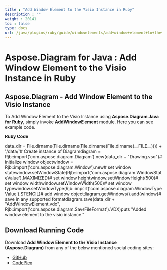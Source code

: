 ```yaml
---
title : "Add Window Element to the Visio Instance in Ruby" 
description : "" 
weight : 20141 
toc : false
type: docs
url: /java/plugins/ruby/guide/windowelements/add+window+element+to+the+visio+instance+in+ruby/
---
```


# Aspose.Diagram for Java : Add Window Element to the Visio Instance in Ruby


## Aspose.Diagram - Add Window Element to the Visio Instance

To Add Window Element to the Visio Instance using **Aspose.Diagram Java for Ruby**, simply invoke **AddWindowElement** module. Here you can see example code.

**Ruby Code**

data\_dir = File.dirname(File.dirname(File.dirname(File.dirname(\_\_FILE\_\_)))) + '/data/'# Create instance of Diagramdiagram = Rjb::import('com.aspose.diagram.Diagram').new(data\_dir + "Drawing.vsd")# initialize window objectwindow = Rjb::import('com.aspose.diagram.Window').new# set window statewindow.setWindowState(Rjb::import('com.aspose.diagram.WindowStateValue').MAXIMIZED)# set window heightwindow.setWindowHeight(500)# set window widthwindow.setWindowWidth(500)# set window typewindow.setWindowType(Rjb::import('com.aspose.diagram.WindowTypeValue').STENCIL)# add window objectdiagram.getWindows().add(window)# save in any supported formatdiagram.save(data\_dir + "AddWindowElement.vdx", Rjb::import('com.aspose.diagram.SaveFileFormat').VDX)puts "Added window element to the visio instance."

## Download Running Code

Download **Add Window Element to the Visio Instance (Aspose.Diagram)** from any of the below mentioned social coding sites:

*   [GitHub](https://github.com/asposediagram/Aspose.Diagram-for-Java/blob/master/Plugins/Aspose_Diagram_Java_for_Ruby/lib/asposediagramjava/WindowElements/addwindowelement.rb)
*   [CodePlex](https://asposediagramjavaruby.codeplex.com/SourceControl/latest#lib/asposediagramjava/WindowElements/addwindowelement.rb)


